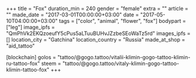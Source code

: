 +++
title = "Fox"
duration_min = 240
gender = "female"
extra = ""
article = ""
made_date = "2017-03-01T00:00:00+03:00"
date = "2017-05-10T04:00:00+03:00"
tags = ["color", "animal", "flower", "fox"]
bodypart = ["leg"]
image_ipfs = "QmPhVk2EKQzoeufY5cPus5aLTuuBUHvJZzbeSEoWaTz5rd"
images_ipfs = []
location_city = "Gatchina"
location_country = "Russia"
made_at_shop = "aid_tattoo"

[blockchain]
golos = "tattoo/@gogo.tattoo/vitalii-klimin-gogo-tattoo-klimin-ru-tattoo-fox"
steem = "tattoo/@gogo.tattoo/vitaly-klimin-gogo-tattoo-klimin-tattoo-fox"
+++
